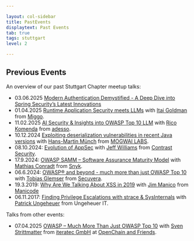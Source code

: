 ```yaml
---

layout: col-sidebar
title: PastEvents
displaytext: Past Events
tab: true
tags: stuttgart
level: 2

---
```


## Previous Events

An overview of our past Stuttgart Chapter meetup talks:

- 03.06.2025 [Modern Authentication Demystified - A Deep Dive into Spring Security’s Latest Innovations](assets/slides/2025-06-03_What_is_new_in_spring_security.pdf)
- 01.04.2025 [Runtime Application Security meets LLMs](assets/slides/2025-04-01_Runtime_Application_Security_meets_LLMs.pdf) with [Itai Goldman](https://www.linkedin.com/in/itaigoldman/) from [Miggo](https://www.miggo.io/).
- 11.02.2025 [AI Security & Insights into OWASP Top 10 LLM](assets/slides/2025-02-11_AI_Security_And_Insights_Into_OWASP_Top_10_LLM.pdf) with [Rico Komenda](https://www.linkedin.com/in/ricokomenda/) from [adesso](https://www.adesso.de/).
- 10.12.2024 [Exploiting deserialization vulnerabilities in recent Java versions](assets/slides/2024-12-10_Exploiting_deserialization_vulnerabilities_in_recent_Java_versions.pdf) with [Hans-Martin Münch](https://www.linkedin.com/in/hans-martin-m%C3%BCnch-885354206/) from [MOGWAI LABS](https://mogwailabs.de).
- 08.10.2024: [Evolution of AppSec](assets/slides/2024-10-08_Evolution_of_AppSec.pdf) with [Jeff Williams](https://www.linkedin.com/in/planetlevel/) from [Contrast Security](https://www.contrastsecurity.com/).
- 17.9.2024: [OWASP SAMM – Software Assurance Maturity Model](assets/slides/2024-09-17_OWASP-SAMM_-_Software_Assurance_Maturity_Model.pdf) with [Mathias Conradt](https://www.linkedin.com/in/mathiasconradt/) from [Snyk](https://snyk.io/).
- 06.6.2024: [OWASP® and beyond - much more than just OWASP Top 10](assets/slides/2024-06-06_OWASP_and_beyond_-_much_more_than_just_OWASP_Top_10.pdf) with [Tobias Glemser](https://www.linkedin.com/in/tobias-glemser/) from [Secuvera](https://www.secuvera.de/).
- 19.3.2019: [Why Are We Talking About XSS in 2019](assets/slides/2019-03-19_Why_Are_We_Talking_About–XSS_in_2019.pdf) with [Jim Manico](https://www.linkedin.com/in/jmanico/) from [Manicode](https://manicode.com/)
- 06.11.2017: [Finding Privilege Escalations with strace & SysInternals](assets/slides/2017-11-06_Finding_Privilege_Escalations_OWASP_Stammtisch_Stuttgart.pdf) with [Patrick Ungeheuer](https://www.linkedin.com/in/patrickungeheuer/) from Ungeheuer IT.

Talks from other events:

- 07.04.2025 [OWASP – Much More Than Just OWASP Top 10](assets/slides/2025-04-07_OWASP_Much_More_Than_Just_OWASP_Top_10.pdf) with [Sven Strittmatter](https://www.linkedin.com/in/sven-strittmatter/) from [iteratec GmbH](https://www.iteratec.com/) at [OpenChain and Friends](https://openchainproject.org/news/2025/02/20/openchain-and-friends-stuttgart).